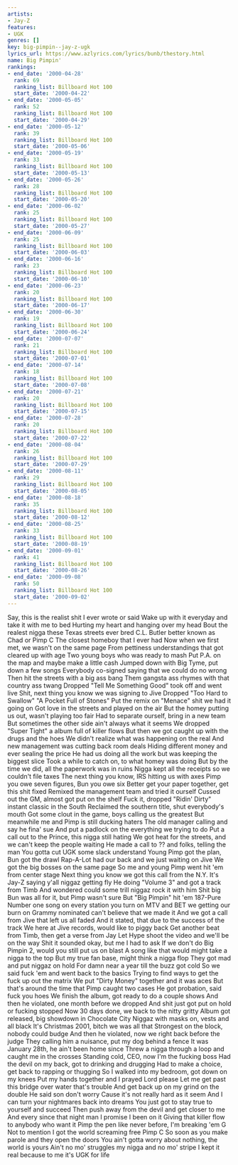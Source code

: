 ```yaml
---
artists:
- Jay-Z
features:
- UGK
genres: []
key: big-pimpin--jay-z-ugk
lyrics_url: https://www.azlyrics.com/lyrics/bunb/thestory.html
name: Big Pimpin'
rankings:
- end_date: '2000-04-28'
  rank: 69
  ranking_list: Billboard Hot 100
  start_date: '2000-04-22'
- end_date: '2000-05-05'
  rank: 52
  ranking_list: Billboard Hot 100
  start_date: '2000-04-29'
- end_date: '2000-05-12'
  rank: 39
  ranking_list: Billboard Hot 100
  start_date: '2000-05-06'
- end_date: '2000-05-19'
  rank: 33
  ranking_list: Billboard Hot 100
  start_date: '2000-05-13'
- end_date: '2000-05-26'
  rank: 28
  ranking_list: Billboard Hot 100
  start_date: '2000-05-20'
- end_date: '2000-06-02'
  rank: 25
  ranking_list: Billboard Hot 100
  start_date: '2000-05-27'
- end_date: '2000-06-09'
  rank: 25
  ranking_list: Billboard Hot 100
  start_date: '2000-06-03'
- end_date: '2000-06-16'
  rank: 23
  ranking_list: Billboard Hot 100
  start_date: '2000-06-10'
- end_date: '2000-06-23'
  rank: 20
  ranking_list: Billboard Hot 100
  start_date: '2000-06-17'
- end_date: '2000-06-30'
  rank: 19
  ranking_list: Billboard Hot 100
  start_date: '2000-06-24'
- end_date: '2000-07-07'
  rank: 21
  ranking_list: Billboard Hot 100
  start_date: '2000-07-01'
- end_date: '2000-07-14'
  rank: 18
  ranking_list: Billboard Hot 100
  start_date: '2000-07-08'
- end_date: '2000-07-21'
  rank: 20
  ranking_list: Billboard Hot 100
  start_date: '2000-07-15'
- end_date: '2000-07-28'
  rank: 20
  ranking_list: Billboard Hot 100
  start_date: '2000-07-22'
- end_date: '2000-08-04'
  rank: 26
  ranking_list: Billboard Hot 100
  start_date: '2000-07-29'
- end_date: '2000-08-11'
  rank: 29
  ranking_list: Billboard Hot 100
  start_date: '2000-08-05'
- end_date: '2000-08-18'
  rank: 35
  ranking_list: Billboard Hot 100
  start_date: '2000-08-12'
- end_date: '2000-08-25'
  rank: 33
  ranking_list: Billboard Hot 100
  start_date: '2000-08-19'
- end_date: '2000-09-01'
  rank: 41
  ranking_list: Billboard Hot 100
  start_date: '2000-08-26'
- end_date: '2000-09-08'
  rank: 50
  ranking_list: Billboard Hot 100
  start_date: '2000-09-02'
---
```


Say, this is the realist shit I ever wrote or said 
Wake up with it everyday and take it with me to bed 
Hurting my heart and hanging over my head 
Bout the realest nigga these Texas streets ever bred 
C.L. Butler better known as Chad or Pimp C 
The closest homeboy that I ever had 
Now when we first met, we wasn't on the same page 
From pettiness understandings that got cleared up with age 
Two young boys who was ready to mash 
Put P.A. on the map and maybe make a little cash 
Jumped down with Big Tyme, put down a few songs 
Everybody co-signed saying that we could do no wrong 
Then hit the streets with a big ass bang 
Them gangsta ass rhymes with that country ass twang 
Dropped "Tell Me Something Good" took off and went live 
Shit, next thing you know we was signing to Jive 
Dropped "Too Hard to Swallow" "A Pocket Full of Stones" 
Put the remix on "Menace" shit we had it going on 
Got love in the streets and played on the air 
But the homey putting us out, wasn't playing too fair 
Had to separate ourself, bring in a new team 
But sometimes the other side ain't always what it seems 
We dropped "Super Tight" a album full of killer flows 
But then we got caught up with the drugs and the hoes 
We didn't realize what was happening on the real 
And new management was cutting back room deals 
Hiding different money and ever sealing the price 
He had us doing all the work but was keeping the biggest slice 
Took a while to catch on, to what homey was doing 
But by the time we did, all the paperwork was in ruins 
Nigga kept all the receipts so we couldn't file taxes 
The next thing you know, IRS hitting us with axes 
Pimp you owe seven figures, Bun you owe six 
Better get your paper together, get this shit fixed 
Remixed the management team and tried it ourself 
Cussed out the GM, almost got put on the shelf 
Fuck it, dropped "Ridin' Dirty" instant classic in the South 
Reclaimed the southern title, shut everybody's mouth 
Got some clout in the game, boys calling us the greatest 
But meanwhile me and Pimp is still ducking haters 
The old manager calling and say he fina' sue 
And put a padlock on the everything we trying to do 
Put a call out to the Prince, this nigga still hating 
We got heat for the streets, and we can't keep the people waiting 
He made a call to ?? and folks, telling the man 
You gotta cut UGK some slack understand 
Young Pimp got the plan, Bun got the drawl 
Rap-A-Lot had our back and we just waiting on Jive 
We got the big bosses on the same page 
So me and young Pimp went hit 'em from center stage 
Next thing you know we got this call from the N.Y. 
It's Jay-Z saying y'all niggaz getting fly 
He doing "Volume 3" and got a track from Timb 
And wondered could some trill niggaz rock it with him 
Shit big Bun was all for it, but Pimp wasn't sure 
But "Big Pimpin" hit 'em 187-Pure 
Number one song on every station you turn on 
MTV and BET we getting our burn on 
Grammy nominated can't believe that we made it 
And we got a call from Jive that left us all faded 
And it stated, that due to the success of the track 
We here at Jive records, would like to piggy back 
Get another beat from Timb, then get a verse from Jay 
Let Hype shoot the video and we'll be on the way 
Shit it sounded okay, but me I had to ask 
If we don't do Big Pimpin 2, would you still put us on blast 
A song like that would might take a nigga to the top 
But my true fan base, might think a nigga flop 
They got mad and put niggaz on hold 
For damn near a year till the buzz got cold 
So we said fuck 'em and went back to the basics 
Trying to find ways to get the fuck up out the matrix 
We put "Dirty Money" together and it was aces 
But that's around the time that Pimp caught two cases 
He got probation, said fuck you hoes 
We finish the album, got ready to do a couple shows 
And then he violated, one month before we dropped 
And shit just got put on hold or fucking stopped 
Now 30 days done, we back to the nitty gritty 
Album got released, big showdown in Chocolate City 
Niggaz with masks on, vests and all black 
It's Christmas 2001, bitch we was all that 
Strongest on the block, nobody could budge 
And then he violated, now we right back before the judge 
They calling him a nuisance, put my dog behind a fence 
It was January 28th, he ain't been home since 
Threw a nigga through a loop and caught me in the crosses 
Standing cold, CEO, now I'm the fucking boss 
Had the devil on my back, got to drinking and drugging 
Had to make a choice, get back to rapping or thugging 
So I walked into my bedroom, got down on my knees 
Put my hands together and I prayed Lord please 
Let me get past this bridge over water that's trouble 
And get back up on my grind on the double 
He said son don't worry 
Cause it's not really hard as it seem 
And I can turn your nightmares back into dreams 
You just got to stay true to yourself and succeed 
Then push away from the devil and get closer to me 
And every since that night man I promise I been on it 
Giving that killer flow to anybody who want it 
Pimp the pen like never before, I'm breaking 'em G 
Not to mention I got the world screaming free Pimp C 
So soon as you make parole and they open the doors 
You ain't gotta worry about nothing, the world is yours 
Ain't no mo' struggles my nigga and no mo' stripe 
I kept it real because to me it's UGK for life



